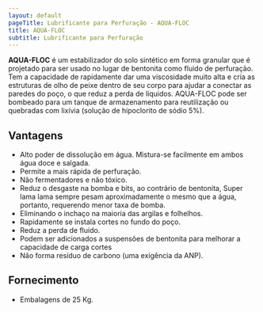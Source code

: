 ```yaml
---
layout: default
pageTitle: Lubrificante para Perfuração - AQUA-FLOC
title: AQUA-FLOC
subtitle: Lubrificante para Perfuração
---
```


**AQUA-FLOC** é um estabilizador do solo sintético em forma granular que é projetado para ser usado no lugar de bentonita como fluido de perfuração. Tem a capacidade de rapidamente dar uma viscosidade muito alta e cria as estruturas de olho de peixe dentro de seu corpo para ajudar a conectar as paredes do poço, o que reduz a perda de líquidos. AQUA-FLOC pode ser bombeado para um tanque de armazenamento para reutilização ou quebradas com lixívia (solução de hipoclorito de sódio 5%).

## Vantagens

- Alto poder de dissolução em água. Mistura-se facilmente em ambos água doce e salgada.
- Permite a mais rápida de perfuração.
- Não fermentadores e não tóxico.
- Reduz o desgaste na bomba e bits, ao contrário de bentonita, Super lama lama sempre pesam aproximadamente o mesmo que a água, portanto, requerendo menor taxa de bomba.
- Eliminando o inchaço na maioria das argilas e folhelhos.
- Rapidamente se instala cortes no fundo do poço.
- Reduz a perda de fluido.
- Podem ser adicionados a suspensões de bentonita para melhorar a capacidade de carga cortes
- Não forma resíduo de carbono (uma exigência da ANP).

## Fornecimento

- Embalagens de 25 Kg.